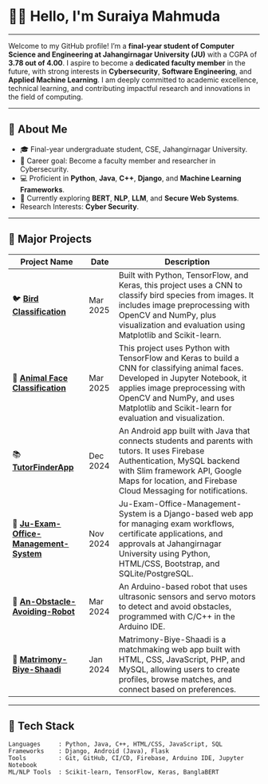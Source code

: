 # 👩‍🏫 Hello, I'm Suraiya Mahmuda

---

Welcome to my GitHub profile! I’m a **final-year student of Computer Science and Engineering at Jahangirnagar University (JU)** with a CGPA of **3.78 out of 4.00**. I aspire to become a **dedicated faculty member** in the future, with strong interests in **Cybersecurity**, **Software Engineering**, and **Applied Machine Learning**. I am deeply committed to academic excellence, technical learning, and contributing impactful research and innovations in the field of computing.

---

## 💼 About Me

- 🎓 Final-year undergraduate student, CSE, Jahangirnagar University.
- 🔐 Career goal: Become a faculty member and researcher in Cybersecurity.
- 💻 Proficient in **Python**, **Java**, **C++**, **Django**, and **Machine Learning Frameworks**.
- 🌱 Currently exploring **BERT**, **NLP**, **LLM**, and **Secure Web Systems**.
- Research Interests: **Cyber Security**.

---


## 🚀 Major Projects

| Project Name | Date | Description |
|--------------|------|-------------|
| 🐦 **[Bird Classification](https://github.com/SuraiyaMahmuda/Bird-Classification)** | Mar 2025 | Built with Python, TensorFlow, and Keras, this project uses a CNN to classify bird species from images. It includes image preprocessing with OpenCV and NumPy, plus visualization and evaluation using Matplotlib and Scikit-learn. |
| 🐶 **[Animal Face Classification](https://github.com/SuraiyaMahmuda/Animal-Face-Classification)** | Mar 2025 | This project uses Python with TensorFlow and Keras to build a CNN for classifying animal faces. Developed in Jupyter Notebook, it applies image preprocessing with OpenCV and NumPy, and uses Matplotlib and Scikit-learn for evaluation and visualization. |
| 📚 **[TutorFinderApp](https://github.com/SuraiyaMahmuda/TutorFinderApp)** | Dec 2024 | An Android app built with Java that connects students and parents with tutors. It uses Firebase Authentication, MySQL backend with Slim framework API, Google Maps for location, and Firebase Cloud Messaging for notifications. |
| 🏫 **[Ju-Exam-Office-Management-System](https://github.com/SuraiyaMahmuda/Ju-Exam-Office-Management-System)** | Nov 2024 | Ju-Exam-Office-Management-System is a Django-based web app for managing exam workflows, certificate applications, and approvals at Jahangirnagar University using Python, HTML/CSS, Bootstrap, and SQLite/PostgreSQL. |
| 🤖 **[An-Obstacle-Avoiding-Robot](https://github.com/SuraiyaMahmuda/An-Obstacle-Avoiding-Robot)** | Mar 2024 | An Arduino-based robot that uses ultrasonic sensors and servo motors to detect and avoid obstacles, programmed with C/C++ in the Arduino IDE. |
| 💍 **[Matrimony-Biye-Shaadi](https://github.com/SuraiyaMahmuda/Matrimony-Biye-Shaadi)** | Jan 2024 | Matrimony-Biye-Shaadi is a matchmaking web app built with HTML, CSS, JavaScript, PHP, and MySQL, allowing users to create profiles, browse matches, and connect based on preferences. |

---

## 🧰 Tech Stack

```text
Languages     : Python, Java, C++, HTML/CSS, JavaScript, SQL
Frameworks    : Django, Android (Java), Flask
Tools         : Git, GitHub, CI/CD, Firebase, Arduino IDE, Jupyter Notebook
ML/NLP Tools  : Scikit-learn, TensorFlow, Keras, BanglaBERT
